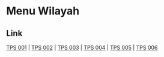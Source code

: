 # Menu Wilayah

## Link

[TPS 001](https://github.com/gigit-pemilu/pemilu-2024-33-jawa-tengah/tree/main/pilpres/hitung-suara/sub/33-jawa-tengah/sub/25-batang/sub/08-limpung/sub/2001-ngaliyan/sub/001-tps)
 | 
[TPS 002](https://github.com/gigit-pemilu/pemilu-2024-33-jawa-tengah/tree/main/pilpres/hitung-suara/sub/33-jawa-tengah/sub/25-batang/sub/08-limpung/sub/2001-ngaliyan/sub/002-tps)
 | 
[TPS 003](https://github.com/gigit-pemilu/pemilu-2024-33-jawa-tengah/tree/main/pilpres/hitung-suara/sub/33-jawa-tengah/sub/25-batang/sub/08-limpung/sub/2001-ngaliyan/sub/003-tps)
 | 
[TPS 004](https://github.com/gigit-pemilu/pemilu-2024-33-jawa-tengah/tree/main/pilpres/hitung-suara/sub/33-jawa-tengah/sub/25-batang/sub/08-limpung/sub/2001-ngaliyan/sub/004-tps)
 | 
[TPS 005](https://github.com/gigit-pemilu/pemilu-2024-33-jawa-tengah/tree/main/pilpres/hitung-suara/sub/33-jawa-tengah/sub/25-batang/sub/08-limpung/sub/2001-ngaliyan/sub/005-tps)
 | 
[TPS 006](https://github.com/gigit-pemilu/pemilu-2024-33-jawa-tengah/tree/main/pilpres/hitung-suara/sub/33-jawa-tengah/sub/25-batang/sub/08-limpung/sub/2001-ngaliyan/sub/006-tps)

